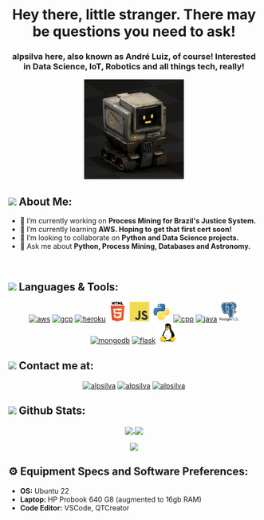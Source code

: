 
<h1 align="center">Hey there, little stranger. There may be questions you need to ask!</h1>
<h3 align="center">alpsilva here, also known as André Luiz, of course! Interested in Data Science, IoT, Robotics and all things tech, really!</h3>

<p align="center"><img alt="compilatron" width="200" src="./compilatron.gif"></p>

## <img src="https://media.giphy.com/media/WUlplcMpOCEmTGBtBW/giphy.gif" width="40"> **About Me:**

- 🔭 I’m currently working on **Process Mining for Brazil's Justice System.**
- 🌱 I’m currently learning **AWS. Hoping to get that first cert soon!**
- 👯 I’m looking to collaborate on **Python and Data Science projects.**
- 💬 Ask me about **Python, Process Mining, Databases and Astronomy.**

<br/>

## <img src="https://media.giphy.com/media/j2pOGeGYKe2xCCKwfi/giphy.gif" width="40"> **Languages & Tools:**

<p align="center"> 
<a href="https://aws.amazon.com" target="_blank"><img src="https://cdn.jsdelivr.net/gh/devicons/devicon/icons/amazonwebservices/amazonwebservices-plain-wordmark.svg" alt="aws" width="40" height="40"/></a>
<a href="https://cloud.google.com/" target="_blank"><img src="https://img.icons8.com/color/256/google-cloud.png" alt="gcp" width="40" height="40"/></a>
<a href="https://www.heroku.com/" target="_blank"><img src="https://cdn.icon-icons.com/icons2/2415/PNG/512/heroku_original_logo_icon_146481.png" alt="heroku" width="40" height="40"/></a>
</a> <a href="https://www.w3.org/html/" target="_blank"> <img src="https://raw.githubusercontent.com/devicons/devicon/master/icons/html5/html5-original-wordmark.svg" alt="html5" width="40" height="40"/></a>
<a href="https://developer.mozilla.org/en-US/docs/Web/JavaScript" target="_blank"> <img src="https://raw.githubusercontent.com/devicons/devicon/master/icons/javascript/javascript-original.svg" alt="javascript" width="40" height="40"/></a>
<a href="https://www.python.org" target="_blank"> <img src="https://raw.githubusercontent.com/devicons/devicon/master/icons/python/python-original.svg" alt="python" width="40" height="40"/></a>
<a href="https://learn.microsoft.com/pt-br/cpp/windows/latest-supported-vc-redist?view=msvc-170" target="_blank"> <img src="https://img.icons8.com/color/256/c-plus-plus-logo.png" alt="cpp" width="40" height="40"/></a>
<a href="https://www.java.com/en/" target="_blank"> <img src="https://cdn.jsdelivr.net/gh/devicons/devicon/icons/java/java-original.svg"  alt="java" width="40" height="40" /></a>
<a href="https://www.postgresql.org/" target="_blank"> <img src="https://raw.githubusercontent.com/devicons/devicon/master/icons/postgresql/postgresql-original-wordmark.svg" alt="postgresql" width="40" height="40"/></a>
<a href="https://www.mongodb.com/" target="_blank"> <img src="https://img.icons8.com/color/256/mongodb.png" alt="mongodb" width="40" height="40"/></a>
<a href="https://flask.palletsprojects.com/en/2.2.x/" target="_blank"> <img src="https://img.icons8.com/ios/256/flask.png" alt="flask" width="40" height="40"/></a>
<a href="https://www.linux.org/" target="_blank"> <img src="https://raw.githubusercontent.com/devicons/devicon/master/icons/linux/linux-original.svg" alt="linux" width="40" height="40"/></a>

## <img src="https://media.giphy.com/media/LnQjpWaON8nhr21vNW/giphy.gif" width="40"> **Contact me at:** ️

<p align="center">
<a href="https://www.linkedin.com/in/andr%C3%A9-luiz-6891b8154/" target="_blank"><img align="center" src="https://img.shields.io/badge/-LinkedIn-0e76a8?style=flat-square&logo=Linkedin&logoColor=white" alt="alpsilva" /></a>
<a href="https://alpsilva.github.io" target="_blank"><img align="center" src="https://img.shields.io/badge/Website-3b5998?style=flat-square&logo=google-chrome&logoColor=white" alt="alpsilva" /></a>
<a href="mailto:alps2@cin.ufpe.br" target="_blank"><img align="center" src="https://img.shields.io/badge/-Gmail-EA4335?style=flat-square&logo=Gmail&logoColor=white" alt="alpsilva" /></a>

## <img src="https://media.giphy.com/media/ZCN6F3FAkwsyOGU2RS/giphy.gif" width="40"> **Github Stats:**

 <p align="center">
  <a href="https://github.com/alpsilva">
   <img width="430" align="center" src="https://github-readme-stats.vercel.app/api?username=alpsilva&show_icons=true&theme=dark&count_private=true">
  </a>
  <a href="https://github.com/alpsilva/github-readme-stats">
    <img align="center" src="https://github-readme-stats.anuraghazra1.vercel.app/api/top-langs/?username=alpsilva&layout=compact&theme=dark&langs_count=6" />
  </a>

<p align="center">
   <img align="center" src="https://github-readme-streak-stats.herokuapp.com/?user=alpsilva&theme=dark&hide_border=true"/>
</p>


## ⚙️ **Equipment Specs and Software Preferences:**
<ul>
  <li><b>OS:</b> Ubuntu 22 </li>
  <li><b>Laptop: </b> HP Probook 640 G8 (augmented to 16gb RAM)</li>
  <li><b>Code Editor:</b> VSCode, QTCreator</li>
  <br />
</ul>
